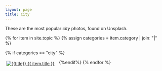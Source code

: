 ```yaml
---
layout: page
title: City
---
```

These are the most popular _city_ photos, found on Unsplash.

{% for item in site.topic %}
{% assign categories = item.category | join: "|" %}

{% if categories == "city" %}
<div style="padding: 4px; float:left; width: 33%"><a title="{{title}}" href="{{ item.url }}"><img alt="{{title}}" src="{{ item.image }}"> {{ item.title }}</a></div>
{%endif%}
{% endfor %}

